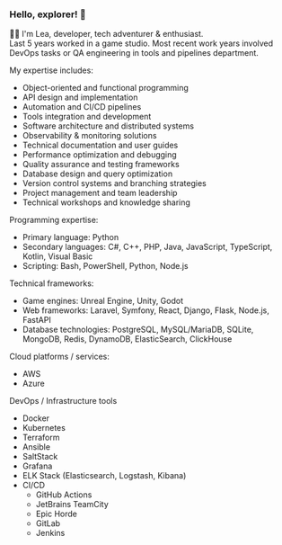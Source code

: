 ### Hello, explorer! 👋

👩‍💻 I'm Lea, developer, tech adventurer & enthusiast.<br>
Last 5 years worked in a game studio. Most recent work years involved DevOps tasks or QA engineering in tools and pipelines department.<br>

My expertise includes:
- Object-oriented and functional programming
- API design and implementation
- Automation and CI/CD pipelines
- Tools integration and development
- Software architecture and distributed systems
- Observability & monitoring solutions
- Technical documentation and user guides
- Performance optimization and debugging
- Quality assurance and testing frameworks
- Database design and query optimization
- Version control systems and branching strategies
- Project management and team leadership
- Technical workshops and knowledge sharing

Programming expertise:
- Primary language: Python
- Secondary languages: C#, C++, PHP, Java, JavaScript, TypeScript, Kotlin, Visual Basic
- Scripting: Bash, PowerShell, Python, Node.js

Technical frameworks:
- Game engines: Unreal Engine, Unity, Godot
- Web frameworks: Laravel, Symfony, React, Django, Flask, Node.js, FastAPI
- Database technologies: PostgreSQL, MySQL/MariaDB, SQLite, MongoDB, Redis, DynamoDB, ElasticSearch, ClickHouse

Cloud platforms / services:
- AWS
- Azure

DevOps / Infrastructure tools
- Docker
- Kubernetes
- Terraform
- Ansible
- SaltStack
- Grafana
- ELK Stack (Elasticsearch, Logstash, Kibana)
- CI/CD
  - GitHub Actions
  - JetBrains TeamCity
  - Epic Horde
  - GitLab
  - Jenkins
